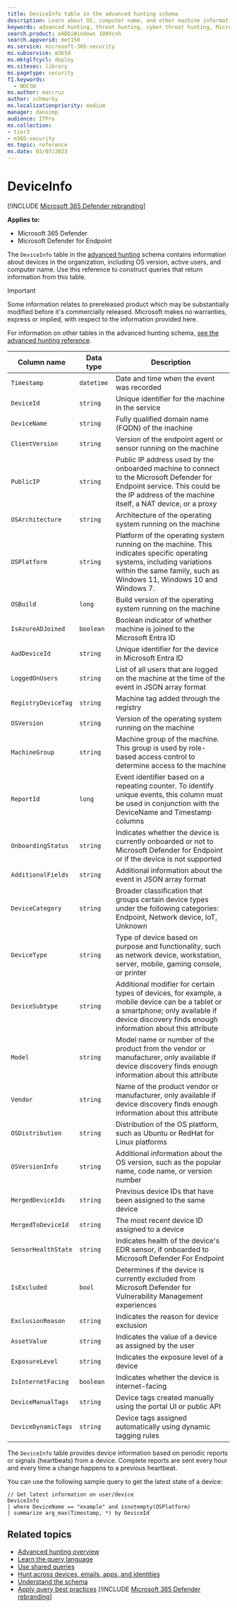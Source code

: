 ```yaml
---
title: DeviceInfo table in the advanced hunting schema
description: Learn about OS, computer name, and other machine information in the DeviceInfo table of the advanced hunting schema
keywords: advanced hunting, threat hunting, cyber threat hunting, Microsoft 365 Defender, microsoft 365, m365, search, query, telemetry, schema reference, kusto, table, column, data type, description, machineinfo, DeviceInfo, device, machine, OS, platform, users
search.product: eADQiWindows 10XVcnh
search.appverid: met150
ms.service: microsoft-365-security
ms.subservice: m365d
ms.mktglfcycl: deploy
ms.sitesec: library
ms.pagetype: security
f1.keywords: 
  - NOCSH
ms.author: maccruz
author: schmurky
ms.localizationpriority: medium
manager: dansimp
audience: ITPro
ms.collection: 
- tier3
- m365-security
ms.topic: reference
ms.date: 03/07/2023
---
```


# DeviceInfo

[!INCLUDE [Microsoft 365 Defender rebranding](../includes/microsoft-defender.md)]


**Applies to:**
- Microsoft 365 Defender
- Microsoft Defender for Endpoint

The `DeviceInfo` table in the [advanced hunting](advanced-hunting-overview.md) schema contains information about devices in the organization, including OS version, active users, and computer name. Use this reference to construct queries that return information from this table.

> [!IMPORTANT]
> Some information relates to prereleased product which may be substantially modified before it's commercially released. Microsoft makes no warranties, express or implied, with respect to the information provided here.

For information on other tables in the advanced hunting schema, [see the advanced hunting reference](advanced-hunting-schema-tables.md).

| Column name | Data type | Description |
|-------------|-----------|-------------|
| `Timestamp` | `datetime` | Date and time when the event was recorded |
| `DeviceId` | `string` | Unique identifier for the machine in the service |
| `DeviceName` | `string` | Fully qualified domain name (FQDN) of the machine |
| `ClientVersion` | `string` | Version of the endpoint agent or sensor running on the machine |
| `PublicIP` | `string` | Public IP address used by the onboarded machine to connect to the Microsoft  Defender for Endpoint service. This could be the IP address of the machine itself, a NAT device, or a proxy |
| `OSArchitecture` | `string` | Architecture of the operating system running on the machine |
| `OSPlatform` | `string` | Platform of the operating system running on the machine. This indicates specific operating systems, including variations within the same family, such as Windows 11, Windows 10 and Windows 7. |
| `OSBuild` | `long` | Build version of the operating system running on the machine |
| `IsAzureADJoined` | `boolean` | Boolean indicator of whether machine is joined to the Microsoft Entra ID |
| `AadDeviceId` | `string` | Unique identifier for the device in Microsoft Entra ID |
| `LoggedOnUsers` | `string` | List of all users that are logged on the machine at the time of the event in JSON array format |
| `RegistryDeviceTag` | `string` | Machine tag added through the registry |
| `OSVersion` | `string` | Version of the operating system running on the machine |
| `MachineGroup` | `string` | Machine group of the machine. This group is used by role-based access control to determine access to the machine |
| `ReportId` | `long` | Event identifier based on a repeating counter. To identify unique events, this column must be used in conjunction with the DeviceName and Timestamp columns |
| `OnboardingStatus` | `string` | Indicates whether the device is currently onboarded or not to Microsoft Defender for Endpoint or if the device is not supported |
|`AdditionalFields` | `string` | Additional information about the event in JSON array format |
|`DeviceCategory` | `string` | Broader classification that groups certain device types under the following categories: Endpoint, Network device, IoT, Unknown |
|`DeviceType` | `string` | Type of device based on purpose and functionality, such as network device, workstation, server, mobile, gaming console, or printer |
|`DeviceSubtype` | `string` | Additional modifier for certain types of devices, for example, a mobile device can be a tablet or a smartphone; only available if device discovery finds enough information about this attribute |
|`Model` | `string` | Model name or number of the product from the vendor or manufacturer, only available if device discovery finds enough information about this attribute |
|`Vendor` | `string` | Name of the product vendor or manufacturer, only available if device discovery finds enough information about this attribute |
|`OSDistribution` | `string` | Distribution of the OS platform, such as Ubuntu or RedHat for Linux platforms |
|`OSVersionInfo` | `string` | Additional information about the OS version, such as the popular name, code name, or version number |
|`MergedDeviceIds` | `string` | Previous device IDs that have been assigned to the same device |
|`MergedToDeviceId` | `string` | The most recent device ID assigned to a device |
|`SensorHealthState` | `string` | Indicates health of the device's EDR sensor, if onboarded to Microsoft Defender For Endpoint |
|`IsExcluded`| `bool` | Determines if the device is currently excluded from Microsoft Defender for Vulnerability Management experiences |
|`ExclusionReason` | `string` | Indicates the reason for device exclusion |
|	`AssetValue`| `string` | Indicates the value of a device as assigned by the user |
|	`ExposureLevel` | `string` | Indicates the exposure level of a device |
|	`IsInternetFacing` | `boolean` | Indicates whether the device is internet-facing |
|	`DeviceManualTags` | `string` | Device tags created manually using the portal UI or public API |
|	`DeviceDynamicTags` | `string` | Device tags assigned automatically using dynamic tagging rules |





The `DeviceInfo` table provides device information based on periodic reports or signals (heartbeats) from a device. Complete reports are sent every hour and every time a change happens to a previous heartbeat. 

You can use the following sample query to get the latest state of a device:

```kusto
// Get latest information on user/device
DeviceInfo
| where DeviceName == "example" and isnotempty(OSPlatform)
| summarize arg_max(Timestamp, *) by DeviceId 
```

## Related topics
- [Advanced hunting overview](advanced-hunting-overview.md)
- [Learn the query language](advanced-hunting-query-language.md)
- [Use shared queries](advanced-hunting-shared-queries.md)
- [Hunt across devices, emails, apps, and identities](advanced-hunting-query-emails-devices.md)
- [Understand the schema](advanced-hunting-schema-tables.md)
- [Apply query best practices](advanced-hunting-best-practices.md)
[!INCLUDE [Microsoft 365 Defender rebranding](../../includes/defender-m3d-techcommunity.md)]

